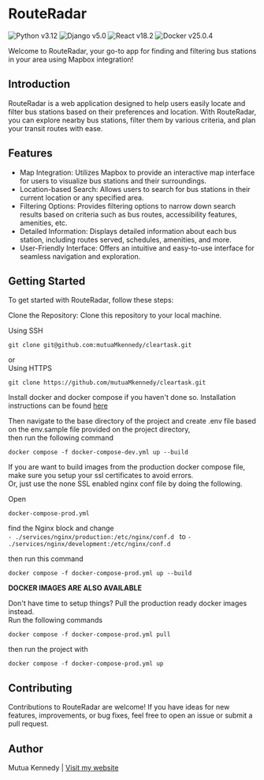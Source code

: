 # RouteRadar

<p align="start">
  <img alt="Python v3.12" src="https://img.shields.io/badge/python-v3.12-blue?logo=python&color=blue">
  <img alt="Django v5.0" src="https://img.shields.io/badge/django-v5.0-green?logo=django&color=%230C4B33" />
  <img alt="React v18.2" src="https://img.shields.io/badge/react-v18.2-blue?logo=react&color=blue" />
  <img alt="Docker v25.0.4" src="https://img.shields.io/badge/docker-v25.0.4-blue?logo=docker&color=blue" />
</p>

Welcome to RouteRadar, your go-to app for finding and filtering bus stations in your area using Mapbox integration!

## Introduction

RouteRadar is a web application designed to help users easily locate and filter bus stations based on their preferences and location. With RouteRadar, you can explore nearby bus stations, filter them by various criteria, and plan your transit routes with ease.

## Features

- Map Integration: Utilizes Mapbox to provide an interactive map interface for users to visualize bus stations and their surroundings.
- Location-based Search: Allows users to search for bus stations in their current location or any specified area.
- Filtering Options: Provides filtering options to narrow down search results based on criteria such as bus routes, accessibility features, amenities, etc.
- Detailed Information: Displays detailed information about each bus station, including routes served, schedules, amenities, and more.
- User-Friendly Interface: Offers an intuitive and easy-to-use interface for seamless navigation and exploration.

## Getting Started

To get started with RouteRadar, follow these steps:

Clone the Repository: Clone this repository to your local machine.

Using SSH

```
git clone git@github.com:mutuaMkennedy/cleartask.git
```

or  
Using HTTPS

```
git clone https://github.com/mutuaMkennedy/cleartask.git
```

Install docker and docker compose if you haven't done so. Installation instructions can be found [here](https://docs.docker.com/engine/install/)

Then navigate to the base directory of the project and create .env file based on the env.sample file provided on the project directory,  
then run the following command

```
docker compose -f docker-compose-dev.yml up --build
```

If you are want to build images from the production docker compose file, make sure you setup your ssl certificates to avoid errors.  
Or, just use the none SSL enabled nginx conf file by doing the following.

Open

```
docker-compose-prod.yml
```

find the Nginx block and change  
`- ./services/nginx/production:/etc/nginx/conf.d ` to `- ./services/nginx/development:/etc/nginx/conf.d `

then run this command

```
docker compose -f docker-compose-prod.yml up --build
```

**DOCKER IMAGES ARE ALSO AVAILABLE**

Don't have time to setup things? Pull the production ready docker images instead.  
Run the following commands

```
docker compose -f docker-compose-prod.yml pull
```

then run the project with

```
docker compose -f docker-compose-prod.yml up
```

## Contributing

Contributions to RouteRadar are welcome! If you have ideas for new features, improvements, or bug fixes, feel free to open an issue or submit a pull request.

## Author

Mutua Kennedy | [Visit my website](https://kennedymutua.crunchgarage.com/)

